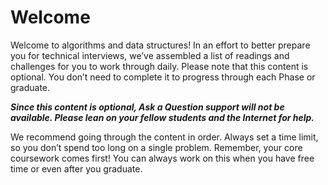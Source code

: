 # Welcome

Welcome to algorithms and data structures! In an effort to better prepare you for technical interviews, we’ve assembled a list of readings and challenges for you to work through daily. Please note that this content is optional. You don’t need to complete it to progress through each Phase or graduate.

**_Since this content is optional, Ask a Question support will not be available. Please lean on your fellow students and the Internet for help._**

We recommend going through the content in order. Always set a time limit, so you don’t spend too long on a single problem. Remember, your core coursework comes first! You can always work on this when you have free time or even after you graduate.
